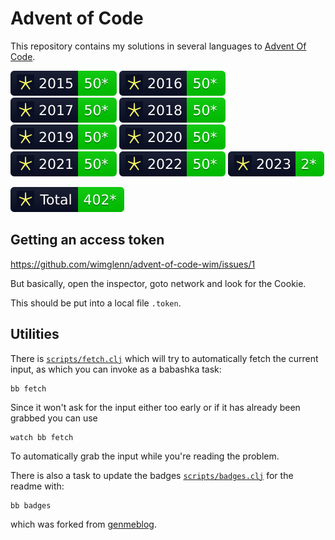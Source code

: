 # Advent of Code

This repository contains my solutions in several languages to [Advent Of Code](https://adventofcode.com).

![2015](./scripts/img/2015.svg)
![2016](./scripts/img/2016.svg)
![2017](./scripts/img/2017.svg)
![2018](./scripts/img/2018.svg)
![2019](./scripts/img/2019.svg)
![2020](./scripts/img/2020.svg)
![2021](./scripts/img/2021.svg)
![2022](./scripts/img/2022.svg)
![2023](./scripts/img/2023.svg)

![Total](./scripts/img/Total.svg)

## Getting an access token

https://github.com/wimglenn/advent-of-code-wim/issues/1

But basically, open the inspector, goto network and look for the Cookie.

This should be put into a local file `.token`.

## Utilities

There is [`scripts/fetch.clj`](scripts/fetch.clj) which will try to automatically fetch the current input, as which you can invoke as a babashka task:

	bb fetch
	
Since it won't ask for the input either too early or if it has already been grabbed you can use

	watch bb fetch
	
To automatically grab the input while you're reading the problem.

There is also a task to update the badges [`scripts/badges.clj`](scripts/badges.clj) for the readme with:

	bb badges

which was forked from [genmeblog](https://github.com/genmeblog/advent-of-code/blob/master/badges/badges.bb).
	

